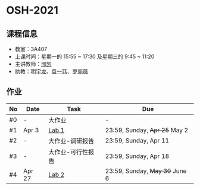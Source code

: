 # OSH-2021

## 课程信息

- 教室：3A407
- 上课时间：星期一的 15:55 ~ 17:30 及星期三的 9:45 ~ 11:20
- 主讲教师：[邢凯](mailto:kxing@ustc.edu.cn)
- 助教：[明宇龙](mailto:ta@mail.myl.moe)、[袁一玮](mailto:totoroyyw@gmail.com)、[罗丽薇](mailto:loliw32768@gmail.com)

## 作业

| No  | Date   | Task              | Due                                     |
| --- | ------ | ----------------- | --------------------------------------- |
| #0  | -      | 大作业            | -                                       |
| #1  | Apr 3  | [Lab 1](./lab-1)  | 23:59, Sunday, <del>Apr 25</del> May 2  |
| #2  | -      | 大作业-调研报告   | 23:59, Sunday, Apr 11                   |
| #3  | -      | 大作业-可行性报告 | 23:59, Sunday, Apr 18                   |
| #4  | Apr 27 | [Lab 2](./lab-2)  | 23:59, Sunday, <del>May 30</del> June 6 |
